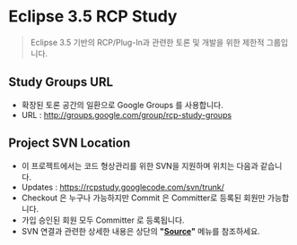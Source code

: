 # **Eclipse 3.5 RCP Study** #
> Eclipse 3.5 기반의 RCP/Plug-In과 관련한 토론 및 개발을 위한 제한적 그룹입니다.


## **Study Groups URL** ##
  * 확장된 토론 공간의 일환으로 Google Groups 를 사용합니다.
  * URL : http://groups.google.com/group/rcp-study-groups

## **Project SVN Location** ##
  * 이 프로젝트에서는 코드 형상관리를 위한 SVN을 지원하며 위치는 다음과 같습니다.
  * Updates : https://rcpstudy.googlecode.com/svn/trunk/
  * Checkout 은 누구나 가능하지만 Commit 은 Committer로 등록된 회원만 가능합니다.
  * 가입 승인된 회원 모두 Committer 로 등록됩니다.
  * SVN 연결과 관련한 상세한 내용은 상단의 **"[Source](http://code.google.com/p/rcpstudy/source/checkout)"** 메뉴를 참조하세요.